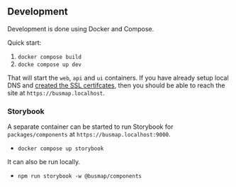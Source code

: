 ## Development

Development is done using Docker and Compose.

Quick start:

1. `docker compose build`
2. `docke compose up dev`

That will start the `web`, `api` and `ui` containers. If you have already setup local DNS and [created the SSL certifcates](../packages/web/certs/README.md), then you should be able to reach the site at `https://busmap.localhost`.

### Storybook

A separate container can be started to run Storybook for `packages/components` at `https://busmap.localhost:9000`.

* `docker compose up storybook`

It can also be run locally.

* `npm run storybook -w @busmap/components`
